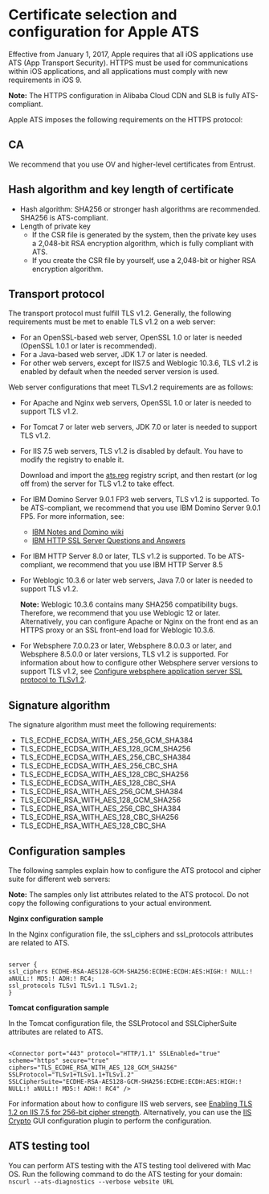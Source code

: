 # Certificate selection and configuration for Apple ATS

Effective from January 1, 2017, Apple requires that all iOS applications use ATS \(App Transport Security\). HTTPS must be used for communications within iOS applications, and all applications must comply with new requirements in iOS 9.

**Note:** The HTTPS configuration in Alibaba Cloud CDN and SLB is fully ATS-compliant.

Apple ATS imposes the following requirements on the HTTPS protocol:

## CA

We recommend that you use OV and higher-level certificates from Entrust.

## Hash algorithm and key length of certificate

-   Hash algorithm: SHA256 or stronger hash algorithms are recommended. SHA256 is ATS-compliant.
-   Length of private key
    -   If the CSR file is generated by the system, then the private key uses a 2,048-bit RSA encryption algorithm, which is fully compliant with ATS.
    -   If you create the CSR file by yourself, use a 2,048-bit or higher RSA encryption algorithm.

## Transport protocol

The transport protocol must fulfill TLS v1.2. Generally, the following requirements must be met to enable TLS v1.2 on a web server:

-   For an OpenSSL-based web server, OpenSSL 1.0 or later is needed \(OpenSSL 1.0.1 or later is recommended\).
-   For a Java-based web server, JDK 1.7 or later is needed.
-   For other web servers, except for IIS7.5 and Weblogic 10.3.6, TLS v1.2 is enabled by default when the needed server version is used.

Web server configurations that meet TLSv1.2 requirements are as follows:

-   For Apache and Nginx web servers, OpenSSL 1.0 or later is needed to support TLS v1.2.
-   For Tomcat 7 or later web servers, JDK 7.0 or later is needed to support TLS v1.2.
-   For IIS 7.5 web servers, TLS v1.2 is disabled by default. You have to modify the registry to enable it.

    Download and import the [ats.reg](http://docs-aliyun.cn-hangzhou.oss.aliyun-inc.com/assets/attach/48151/cn_zh/1481732046198/ATS.rar) registry script, and then restart \(or log off from\) the server for TLS v1.2 to take effect.

-   For IBM Domino Server 9.0.1 FP3 web servers, TLS v1.2 is supported. To be ATS-compliant, we recommend that you use IBM Domino Server 9.0.1 FP5. For more information, see:
    -   [IBM Notes and Domino wiki](https://www-10.lotus.com/ldd/dominowiki.nsf/dx/TLS_Cipher_Configuration#TLS+1.2)
    -   [IBM HTTP SSL Server Questions and Answers](http://publib.boulder.ibm.com/httpserv/ihsdiag/ssl_questions.html)
-   For IBM HTTP Server 8.0 or later, TLS v1.2 is supported. To be ATS-compliant, we recommend that you use IBM HTTP Server 8.5
-   For Weblogic 10.3.6 or later web servers, Java 7.0 or later is needed to support TLS v1.2.

    **Note:** Weblogic 10.3.6 contains many SHA256 compatibility bugs. Therefore, we recommend that you use Weblogic 12 or later. Alternatively, you can configure Apache or Nginx on the front end as an HTTPS proxy or an SSL front-end load for Weblogic 10.3.6.

-   For Websphere 7.0.0.23 or later, Websphere 8.0.0.3 or later, and Websphere 8.5.0.0 or later versions, TLS v1.2 is supported. For information about how to configure other Websphere server versions to support TLS v1.2, see [Configure websphere application server SSL protocol to TLSv1.2](https://developer.ibm.com/answers/questions/206952/how-do-i-configure-websphere-application-server-ss.html).

## Signature algorithm

The signature algorithm must meet the following requirements:

-   TLS\_ECDHE\_ECDSA\_WITH\_AES\_256\_GCM\_SHA384
-   TLS\_ECDHE\_ECDSA\_WITH\_AES\_128\_GCM\_SHA256
-   TLS\_ECDHE\_ECDSA\_WITH\_AES\_256\_CBC\_SHA384
-   TLS\_ECDHE\_ECDSA\_WITH\_AES\_256\_CBC\_SHA
-   TLS\_ECDHE\_ECDSA\_WITH\_AES\_128\_CBC\_SHA256
-   TLS\_ECDHE\_ECDSA\_WITH\_AES\_128\_CBC\_SHA
-   TLS\_ECDHE\_RSA\_WITH\_AES\_256\_GCM\_SHA384
-   TLS\_ECDHE\_RSA\_WITH\_AES\_128\_GCM\_SHA256
-   TLS\_ECDHE\_RSA\_WITH\_AES\_256\_CBC\_SHA384
-   TLS\_ECDHE\_RSA\_WITH\_AES\_128\_CBC\_SHA256
-   TLS\_ECDHE\_RSA\_WITH\_AES\_128\_CBC\_SHA

## Configuration samples

The following samples explain how to configure the ATS protocol and cipher suite for different web servers:

**Note:** The samples only list attributes related to the ATS protocol. Do not copy the following configurations to your actual environment.

**Nginx configuration sample**

In the Nginx configuration file, the ssl\_ciphers and ssl\_protocols attributes are related to ATS.

```

server {
ssl_ciphers ECDHE-RSA-AES128-GCM-SHA256:ECDHE:ECDH:AES:HIGH:! NULL:! aNULL:! MD5:! ADH:! RC4;
ssl_protocols TLSv1 TLSv1.1 TLSv1.2;
}
```

**Tomcat configuration sample**

In the Tomcat configuration file, the SSLProtocol and SSLCipherSuite attributes are related to ATS.

```

<Connector port="443" protocol="HTTP/1.1" SSLEnabled="true"
scheme="https" secure="true"
ciphers="TLS_ECDHE_RSA_WITH_AES_128_GCM_SHA256"
SSLProtocol="TLSv1+TLSv1.1+TLSv1.2"
SSLCipherSuite="ECDHE-RSA-AES128-GCM-SHA256:ECDHE:ECDH:AES:HIGH:! NULL:! aNULL:! MD5:! ADH:! RC4" />
```

For information about how to configure IIS web servers, see [Enabling TLS 1.2 on IIS 7.5 for 256-bit cipher strength](http://jackstromberg.com/2013/09/enabling-tls-1-2-on-iis-7-5-for-256-bit-cipher-strength/). Alternatively, you can use the [IIS Crypto](https://www.nartac.com/Products/IISCrypto/Download) GUI configuration plugin to perform the configuration.

## ATS testing tool

You can perform ATS testing with the ATS testing tool delivered with Mac OS. Run the following command to do the ATS testing for your domain: `nscurl --ats-diagnostics --verbose website URL`

